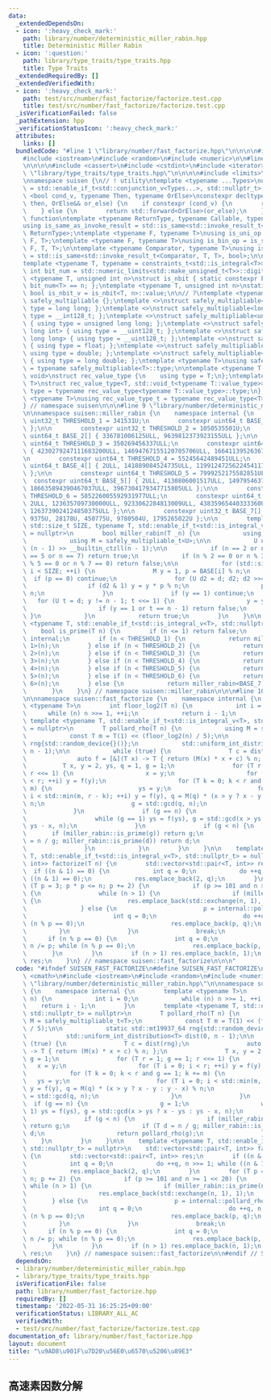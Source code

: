 ```yaml
---
data:
  _extendedDependsOn:
  - icon: ':heavy_check_mark:'
    path: library/number/deterministic_miller_rabin.hpp
    title: Deterministic Miller Rabin
  - icon: ':question:'
    path: library/type_traits/type_traits.hpp
    title: Type Traits
  _extendedRequiredBy: []
  _extendedVerifiedWith:
  - icon: ':heavy_check_mark:'
    path: test/src/number/fast_factorize/factorize.test.cpp
    title: test/src/number/fast_factorize/factorize.test.cpp
  _isVerificationFailed: false
  _pathExtension: hpp
  _verificationStatusIcon: ':heavy_check_mark:'
  attributes:
    links: []
  bundledCode: "#line 1 \"library/number/fast_factorize.hpp\"\n\n\n\n#include <cmath>\n\
    #include <iostream>\n#include <random>\n#include <numeric>\n\n#line 1 \"library/number/deterministic_miller_rabin.hpp\"\
    \n\n\n\n#include <cassert>\n#include <cstdint>\n#include <iterator>\n\n#line 1\
    \ \"library/type_traits/type_traits.hpp\"\n\n\n\n#include <limits>\n#include <type_traits>\n\
    \nnamespace suisen {\n// ! utility\ntemplate <typename ...Types>\nusing constraints_t\
    \ = std::enable_if_t<std::conjunction_v<Types...>, std::nullptr_t>;\ntemplate\
    \ <bool cond_v, typename Then, typename OrElse>\nconstexpr decltype(auto) constexpr_if(Then&&\
    \ then, OrElse&& or_else) {\n    if constexpr (cond_v) {\n        return std::forward<Then>(then);\n\
    \    } else {\n        return std::forward<OrElse>(or_else);\n    }\n}\n\n// !\
    \ function\ntemplate <typename ReturnType, typename Callable, typename ...Args>\n\
    using is_same_as_invoke_result = std::is_same<std::invoke_result_t<Callable, Args...>,\
    \ ReturnType>;\ntemplate <typename F, typename T>\nusing is_uni_op = is_same_as_invoke_result<T,\
    \ F, T>;\ntemplate <typename F, typename T>\nusing is_bin_op = is_same_as_invoke_result<T,\
    \ F, T, T>;\n\ntemplate <typename Comparator, typename T>\nusing is_comparator\
    \ = std::is_same<std::invoke_result_t<Comparator, T, T>, bool>;\n\n// ! integral\n\
    template <typename T, typename = constraints_t<std::is_integral<T>>>\nconstexpr\
    \ int bit_num = std::numeric_limits<std::make_unsigned_t<T>>::digits;\ntemplate\
    \ <typename T, unsigned int n>\nstruct is_nbit { static constexpr bool value =\
    \ bit_num<T> == n; };\ntemplate <typename T, unsigned int n>\nstatic constexpr\
    \ bool is_nbit_v = is_nbit<T, n>::value;\n\n// ?\ntemplate <typename T>\nstruct\
    \ safely_multipliable {};\ntemplate <>\nstruct safely_multipliable<int> { using\
    \ type = long long; };\ntemplate <>\nstruct safely_multipliable<long long> { using\
    \ type = __int128_t; };\ntemplate <>\nstruct safely_multipliable<unsigned int>\
    \ { using type = unsigned long long; };\ntemplate <>\nstruct safely_multipliable<unsigned\
    \ long int> { using type = __uint128_t; };\ntemplate <>\nstruct safely_multipliable<unsigned\
    \ long long> { using type = __uint128_t; };\ntemplate <>\nstruct safely_multipliable<float>\
    \ { using type = float; };\ntemplate <>\nstruct safely_multipliable<double> {\
    \ using type = double; };\ntemplate <>\nstruct safely_multipliable<long double>\
    \ { using type = long double; };\ntemplate <typename T>\nusing safely_multipliable_t\
    \ = typename safely_multipliable<T>::type;\n\ntemplate <typename T, typename =\
    \ void>\nstruct rec_value_type {\n    using type = T;\n};\ntemplate <typename\
    \ T>\nstruct rec_value_type<T, std::void_t<typename T::value_type>> {\n    using\
    \ type = typename rec_value_type<typename T::value_type>::type;\n};\ntemplate\
    \ <typename T>\nusing rec_value_type_t = typename rec_value_type<T>::type;\n\n\
    } // namespace suisen\n\n\n#line 9 \"library/number/deterministic_miller_rabin.hpp\"\
    \n\nnamespace suisen::miller_rabin {\n    namespace internal {\n        constexpr\
    \ uint32_t THRESHOLD_1 = 341531U;\n        constexpr uint64_t BASE_1[] { 9345883071009581737ULL\
    \ };\n\n        constexpr uint32_t THRESHOLD_2 = 1050535501U;\n        constexpr\
    \ uint64_t BASE_2[] { 336781006125ULL, 9639812373923155ULL };\n\n        constexpr\
    \ uint64_t THRESHOLD_3 = 350269456337ULL;\n        constexpr uint64_t BASE_3[]\
    \ { 4230279247111683200ULL, 14694767155120705706ULL, 16641139526367750375ULL };\n\
    \n        constexpr uint64_t THRESHOLD_4 = 55245642489451ULL;\n        constexpr\
    \ uint64_t BASE_4[] { 2ULL, 141889084524735ULL, 1199124725622454117ULL, 11096072698276303650ULL\
    \ };\n\n        constexpr uint64_t THRESHOLD_5 = 7999252175582851ULL;\n      \
    \  constexpr uint64_t BASE_5[] { 2ULL, 4130806001517ULL, 149795463772692060ULL,\
    \ 186635894390467037ULL, 3967304179347715805ULL };\n\n        constexpr uint64_t\
    \ THRESHOLD_6 = 585226005592931977ULL;\n        constexpr uint64_t BASE_6[] {\
    \ 2ULL, 123635709730000ULL, 9233062284813009ULL, 43835965440333360ULL, 761179012939631437ULL,\
    \ 1263739024124850375ULL };\n\n        constexpr uint32_t BASE_7[] { 2U, 325U,\
    \ 9375U, 28178U, 450775U, 9780504U, 1795265022U };\n\n        template <auto BASE,\
    \ std::size_t SIZE, typename T, std::enable_if_t<std::is_integral_v<T>, std::nullptr_t>\
    \ = nullptr>\n        bool miller_rabin(T _n) {\n            using U = std::make_unsigned_t<T>;\n\
    \            using M = safely_multipliable_t<U>;\n\n            U n = _n, d =\
    \ (n - 1) >> __builtin_ctzll(n - 1);\n\n            if (n == 2 or n == 3 or n\
    \ == 5 or n == 7) return true;\n            if (n % 2 == 0 or n % 3 == 0 or n\
    \ % 5 == 0 or n % 7 == 0) return false;\n\n            for (std::size_t i = 0;\
    \ i < SIZE; ++i) {\n                M y = 1, p = BASE[i] % n;\n              \
    \  if (p == 0) continue;\n                for (U d2 = d; d2; d2 >>= 1) {\n   \
    \                 if (d2 & 1) y = y * p % n;\n                    p = p * p %\
    \ n;\n                }\n                if (y == 1) continue;\n             \
    \   for (U t = d; y != n - 1; t <<= 1) {\n                    y = y * y % n;\n\
    \                    if (y == 1 or t == n - 1) return false;\n               \
    \ }\n            }\n            return true;\n        }\n    }\n\n    template\
    \ <typename T, std::enable_if_t<std::is_integral_v<T>, std::nullptr_t> = nullptr>\n\
    \    bool is_prime(T n) {\n        if (n <= 1) return false;\n        using namespace\
    \ internal;\n        if (n < THRESHOLD_1) {\n            return miller_rabin<BASE_1,\
    \ 1>(n);\n        } else if (n < THRESHOLD_2) {\n            return miller_rabin<BASE_2,\
    \ 2>(n);\n        } else if (n < THRESHOLD_3) {\n            return miller_rabin<BASE_3,\
    \ 3>(n);\n        } else if (n < THRESHOLD_4) {\n            return miller_rabin<BASE_4,\
    \ 4>(n);\n        } else if (n < THRESHOLD_5) {\n            return miller_rabin<BASE_5,\
    \ 5>(n);\n        } else if (n < THRESHOLD_6) {\n            return miller_rabin<BASE_6,\
    \ 6>(n);\n        } else {\n            return miller_rabin<BASE_7, 7>(n);\n \
    \       }\n    }\n} // namespace suisen::miller_rabin\n\n\n#line 10 \"library/number/fast_factorize.hpp\"\
    \n\nnamespace suisen::fast_factorize {\n    namespace internal {\n        template\
    \ <typename T>\n        int floor_log2(T n) {\n            int i = 0;\n      \
    \      while (n) n >>= 1, ++i;\n            return i - 1;\n        }\n       \
    \ template <typename T, std::enable_if_t<std::is_integral_v<T>, std::nullptr_t>\
    \ = nullptr>\n        T pollard_rho(T n) {\n            using M = safely_multipliable_t<T>;\n\
    \            const T m = T(1) << (floor_log2(n) / 5);\n\n            static std::mt19937_64\
    \ rng{std::random_device{}()};\n            std::uniform_int_distribution<T> dist(0,\
    \ n - 1);\n\n            while (true) {\n                T c = dist(rng);\n  \
    \              auto f = [&](T x) -> T { return (M(x) * x + c) % n; };\n      \
    \          T x, y = 2, ys, q = 1, g = 1;\n                for (T r = 1; g == 1;\
    \ r <<= 1) {\n                    x = y;\n                    for (T i = 0; i\
    \ < r; ++i) y = f(y);\n                    for (T k = 0; k < r and g == 1; k +=\
    \ m) {\n                        ys = y;\n                        for (T i = 0;\
    \ i < std::min(m, r - k); ++i) y = f(y), q = M(q) * (x > y ? x - y : y - x) %\
    \ n;\n                        g = std::gcd(q, n);\n                    }\n   \
    \             }\n                if (g == n) {\n                    g = 1;\n \
    \                   while (g == 1) ys = f(ys), g = std::gcd(x > ys ? x - ys :\
    \ ys - x, n);\n                }\n                if (g < n) {\n             \
    \       if (miller_rabin::is_prime(g)) return g;\n                    if (T d\
    \ = n / g; miller_rabin::is_prime(d)) return d;\n                    return pollard_rho(g);\n\
    \                }\n            }\n        }\n    }\n\n    template <typename\
    \ T, std::enable_if_t<std::is_integral_v<T>, std::nullptr_t> = nullptr>\n    std::vector<std::pair<T,\
    \ int>> factorize(T n) {\n        std::vector<std::pair<T, int>> res;\n      \
    \  if ((n & 1) == 0) {\n            int q = 0;\n            do ++q, n >>= 1; while\
    \ ((n & 1) == 0);\n            res.emplace_back(2, q);\n        }\n        for\
    \ (T p = 3; p * p <= n; p += 2) {\n            if (p >= 101 and n >= 1 << 20)\
    \ {\n                while (n > 1) {\n                    if (miller_rabin::is_prime(n))\
    \ {\n                        res.emplace_back(std::exchange(n, 1), 1);\n     \
    \               } else {\n                        p = internal::pollard_rho(n);\n\
    \                        int q = 0;\n                        do ++q, n /= p; while\
    \ (n % p == 0);\n                        res.emplace_back(p, q);\n           \
    \         }\n                }\n                break;\n            }\n      \
    \      if (n % p == 0) {\n                int q = 0;\n                do ++q,\
    \ n /= p; while (n % p == 0);\n                res.emplace_back(p, q);\n     \
    \       }\n        }\n        if (n > 1) res.emplace_back(n, 1);\n        return\
    \ res;\n    }\n} // namespace suisen::fast_factorize\n\n\n"
  code: "#ifndef SUISEN_FAST_FACTORIZE\n#define SUISEN_FAST_FACTORIZE\n\n#include\
    \ <cmath>\n#include <iostream>\n#include <random>\n#include <numeric>\n\n#include\
    \ \"library/number/deterministic_miller_rabin.hpp\"\n\nnamespace suisen::fast_factorize\
    \ {\n    namespace internal {\n        template <typename T>\n        int floor_log2(T\
    \ n) {\n            int i = 0;\n            while (n) n >>= 1, ++i;\n        \
    \    return i - 1;\n        }\n        template <typename T, std::enable_if_t<std::is_integral_v<T>,\
    \ std::nullptr_t> = nullptr>\n        T pollard_rho(T n) {\n            using\
    \ M = safely_multipliable_t<T>;\n            const T m = T(1) << (floor_log2(n)\
    \ / 5);\n\n            static std::mt19937_64 rng{std::random_device{}()};\n \
    \           std::uniform_int_distribution<T> dist(0, n - 1);\n\n            while\
    \ (true) {\n                T c = dist(rng);\n                auto f = [&](T x)\
    \ -> T { return (M(x) * x + c) % n; };\n                T x, y = 2, ys, q = 1,\
    \ g = 1;\n                for (T r = 1; g == 1; r <<= 1) {\n                 \
    \   x = y;\n                    for (T i = 0; i < r; ++i) y = f(y);\n        \
    \            for (T k = 0; k < r and g == 1; k += m) {\n                     \
    \   ys = y;\n                        for (T i = 0; i < std::min(m, r - k); ++i)\
    \ y = f(y), q = M(q) * (x > y ? x - y : y - x) % n;\n                        g\
    \ = std::gcd(q, n);\n                    }\n                }\n              \
    \  if (g == n) {\n                    g = 1;\n                    while (g ==\
    \ 1) ys = f(ys), g = std::gcd(x > ys ? x - ys : ys - x, n);\n                }\n\
    \                if (g < n) {\n                    if (miller_rabin::is_prime(g))\
    \ return g;\n                    if (T d = n / g; miller_rabin::is_prime(d)) return\
    \ d;\n                    return pollard_rho(g);\n                }\n        \
    \    }\n        }\n    }\n\n    template <typename T, std::enable_if_t<std::is_integral_v<T>,\
    \ std::nullptr_t> = nullptr>\n    std::vector<std::pair<T, int>> factorize(T n)\
    \ {\n        std::vector<std::pair<T, int>> res;\n        if ((n & 1) == 0) {\n\
    \            int q = 0;\n            do ++q, n >>= 1; while ((n & 1) == 0);\n\
    \            res.emplace_back(2, q);\n        }\n        for (T p = 3; p * p <=\
    \ n; p += 2) {\n            if (p >= 101 and n >= 1 << 20) {\n               \
    \ while (n > 1) {\n                    if (miller_rabin::is_prime(n)) {\n    \
    \                    res.emplace_back(std::exchange(n, 1), 1);\n             \
    \       } else {\n                        p = internal::pollard_rho(n);\n    \
    \                    int q = 0;\n                        do ++q, n /= p; while\
    \ (n % p == 0);\n                        res.emplace_back(p, q);\n           \
    \         }\n                }\n                break;\n            }\n      \
    \      if (n % p == 0) {\n                int q = 0;\n                do ++q,\
    \ n /= p; while (n % p == 0);\n                res.emplace_back(p, q);\n     \
    \       }\n        }\n        if (n > 1) res.emplace_back(n, 1);\n        return\
    \ res;\n    }\n} // namespace suisen::fast_factorize\n\n#endif // SUISEN_FAST_FACTORIZE\n"
  dependsOn:
  - library/number/deterministic_miller_rabin.hpp
  - library/type_traits/type_traits.hpp
  isVerificationFile: false
  path: library/number/fast_factorize.hpp
  requiredBy: []
  timestamp: '2022-05-31 16:25:25+09:00'
  verificationStatus: LIBRARY_ALL_AC
  verifiedWith:
  - test/src/number/fast_factorize/factorize.test.cpp
documentation_of: library/number/fast_factorize.hpp
layout: document
title: "\u9AD8\u901F\u7D20\u56E0\u6570\u5206\u89E3"
---
```

## 高速素因数分解